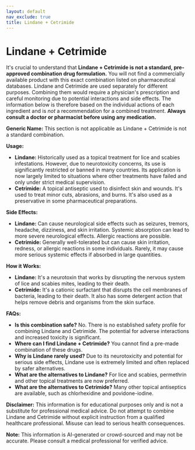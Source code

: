 ```yaml
---
layout: default
nav_exclude: true
title: Lindane + Cetrimide
---
```


# Lindane + Cetrimide

It's crucial to understand that **Lindane + Cetrimide is not a standard, pre-approved combination drug formulation.**  You will not find a commercially available product with this exact combination listed on pharmaceutical databases.  Lindane and Cetrimide are used separately for different purposes. Combining them would require a physician's prescription and careful monitoring due to potential interactions and side effects.  The information below is therefore based on the individual actions of each ingredient and is *not* a recommendation for a combined treatment.  **Always consult a doctor or pharmacist before using any medication.**

**Generic Name:**  This section is not applicable as Lindane + Cetrimide is not a standard combination.

**Usage:**

* **Lindane:**  Historically used as a topical treatment for lice and scabies infestations. However, due to neurotoxicity concerns, its use is significantly restricted or banned in many countries.  Its application is now largely limited to situations where other treatments have failed and only under strict medical supervision.
* **Cetrimide:** A topical antiseptic used to disinfect skin and wounds. It's used to treat minor cuts, abrasions, and burns. It's also used as a preservative in some pharmaceutical preparations.


**Side Effects:**

* **Lindane:** Can cause neurological side effects such as seizures, tremors, headache, dizziness, and skin irritation. Systemic absorption can lead to more severe neurological effects.  Allergic reactions are possible.
* **Cetrimide:** Generally well-tolerated but can cause skin irritation, redness, or allergic reactions in some individuals.  Rarely, it may cause more serious systemic effects if absorbed in large quantities.


**How it Works:**

* **Lindane:**  It's a neurotoxin that works by disrupting the nervous system of lice and scabies mites, leading to their death.
* **Cetrimide:**  It's a cationic surfactant that disrupts the cell membranes of bacteria, leading to their death.  It also has some detergent action that helps remove debris and organisms from the skin surface.


**FAQs:**

* **Is this combination safe?**  No.  There is no established safety profile for combining Lindane and Cetrimide.  The potential for adverse interactions and increased toxicity is significant.
* **Where can I find Lindane + Cetrimide?** You cannot find a pre-made combination of these drugs.
* **Why is Lindane rarely used?** Due to its neurotoxicity and potential for serious side effects, Lindane use is extremely limited and often replaced by safer alternatives.
* **What are the alternatives to Lindane?**  For lice and scabies, permethrin and other topical treatments are now preferred.
* **What are the alternatives to Cetrimide?**  Many other topical antiseptics are available, such as chlorhexidine and povidone-iodine.

**Disclaimer:** This information is for educational purposes only and is not a substitute for professional medical advice.  Do not attempt to combine Lindane and Cetrimide without explicit instruction from a qualified healthcare professional.  Misuse can lead to serious health consequences.


**Note:** This information is AI-generated or crowd-sourced and may not be accurate. Please consult a medical professional for verified advice.